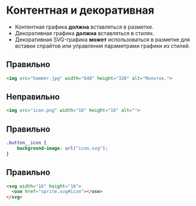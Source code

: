 # Контентная и декоративная

- Контентная графика **должна** вставляться в разметке.
- Декоративная графика **должна** вставляться в стилях.
- Декоративная SVG-графика **может** использоваться в разметке для вставки спрайтов или управления параметрами графики из стилей.

## Правильно

```html
<img src="hammer.jpg" width="640" height="320" alt="Молоток.">
```

## Неправильно

```html
<img src="icon.png" width="16" height="16" alt="">
```

## Правильно

```css
.button__icon {
	background-image: url("icon.svg");
}
```

## Правильно

```html
<svg width="16" height="16">
  <use href="sprite.svg#icon"></use>
</svg>
```
